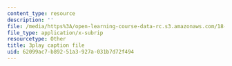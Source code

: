 ```yaml
---
content_type: resource
description: ''
file: /media/https%3A/open-learning-course-data-rc.s3.amazonaws.com/18-086-mathematical-methods-for-engineers-ii-spring-2006/62099ac7b89251a3927a031b7d72f494_dxNyJxI_2eI.vtt
file_type: application/x-subrip
resourcetype: Other
title: 3play caption file
uid: 62099ac7-b892-51a3-927a-031b7d72f494
---
```

